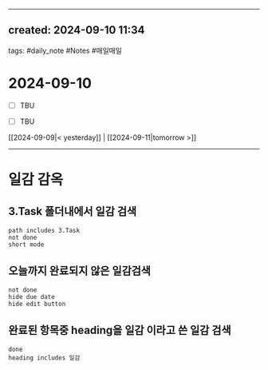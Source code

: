 
---  
created: 2024-09-10 11:34  
---  
tags: #daily_note  #Notes #매일매일
  
# 2024-09-10  
- [ ] TBU  
- [ ] TBU  
  
  
[[2024-09-09|< yesterday]] | [[2024-09-11|tomorrow >]]  
  
---  
# 일감 감옥  

## 3.Task 폴더내에서 일감 검색
```tasks  
path includes 3.Task  
not done  
short mode  
```

## 오늘까지 완료되지 않은 일감검색
```tasks  
not done
hide due date
hide edit button
```



## 완료된 항목중 heading을 일감 이라고 쓴 일감 검색
```tasks
done
heading includes 일감
```

